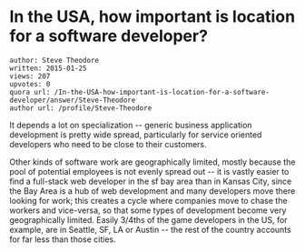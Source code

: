 # In the USA, how important is location for a software developer?

	author: Steve Theodore
	written: 2015-01-25
	views: 207
	upvotes: 0
	quora url: /In-the-USA-how-important-is-location-for-a-software-developer/answer/Steve-Theodore
	author url: /profile/Steve-Theodore


It depends a lot on specialization -- generic business application development is pretty wide spread, particularly for service oriented developers who need to be close to their customers. 

Other kinds of software work are geographically limited, mostly because the pool of potential employees is not evenly spread out -- it is vastly easier to find a full-stack web developer in the sf bay area than in Kansas City, since the Bay Area is a hub of web development and many developers move there looking for work; this creates a cycle where companies move to chase the workers and vice-versa, so that some types of development become very geographically limited. Easily 3/4ths of the game developers in the US, for example, are in Seattle, SF, LA or Austin -- the rest of the country accounts for far less than those cities.

